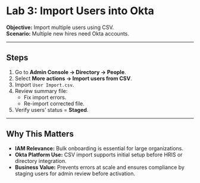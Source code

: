 # Lab 3: Import Users into Okta

**Objective:** Import multiple users using CSV.  
**Scenario:** Multiple new hires need Okta accounts.

---

## Steps
1. Go to **Admin Console → Directory → People**.
2. Select **More actions → Import users from CSV**.
3. Import `User Import.csv`.
4. Review summary file:
   - Fix import errors.
   - Re-import corrected file.
5. Verify users’ status = **Staged**.

---

## Why This Matters
- **IAM Relevance:** Bulk onboarding is essential for large organizations.  
- **Okta Platform Use:** CSV import supports initial setup before HRIS or directory integration.  
- **Business Value:** Prevents errors at scale and ensures compliance by staging users for admin review before activation.
